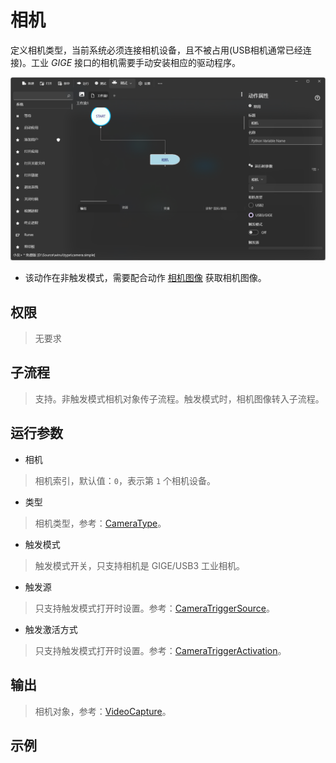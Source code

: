 # 相机 
定义相机类型，当前系统必须连接相机设备，且不被占用(USB相机通常已经连接)。工业 *GIGE* 接口的相机需要手动安装相应的驱动程序。

![TypeCamera](./images/15.png ':size=90%')
* 该动作在非触发模式，需要配合动作 [相机图像](./actions/media/VideoFrame.md) 获取相机图像。

## 权限
> 无要求

## 子流程
> 支持。非触发模式相机对象传子流程。触发模式时，相机图像转入子流程。

## 运行参数

* 相机
> 相机索引，默认值：`0`，表示第 `1` 个相机设备。

- 类型
> 相机类型，参考：[CameraType](./enums/CameraType.md)。

* 触发模式
> 触发模式开关，只支持相机是 GIGE/USB3 工业相机。

* 触发源
> 只支持触发模式打开时设置。参考：[CameraTriggerSource](./enums/CameraTriggerSource.md)。


* 触发激活方式
> 只支持触发模式打开时设置。参考：[CameraTriggerActivation](./enums/CameraTriggerActivation.md)。


## 输出

> 相机对象，参考：[VideoCapture](./types/VideoCapture.md)。

## 示例




